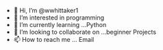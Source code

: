 - 👋 Hi, I’m @wwhittaker1
- 👀 I’m interested in programming
- 🌱 I’m currently learning ...Python
- 💞️ I’m looking to collaborate on ...beginner Projects
- 📫 How to reach me ... Email

<!---
wwhittaker1/wwhittaker1 is a ✨ special ✨ repository because its `README.md` (this file) appears on your GitHub profile.
You can click the Preview link to take a look at your changes.
--->

